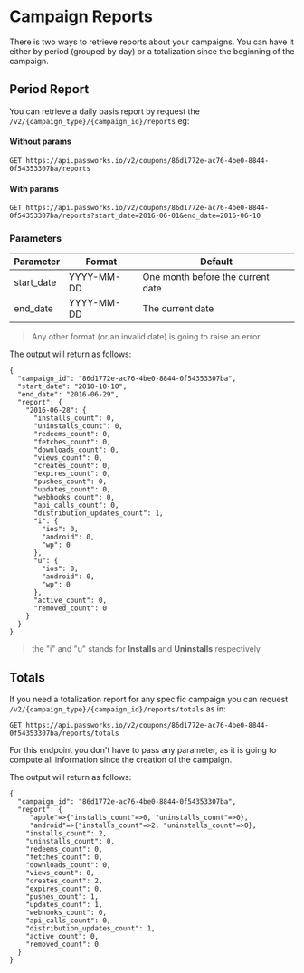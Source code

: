 # Campaign Reports

There is two ways to retrieve reports about your campaigns. You can have it either by period (grouped by day) or a totalization since the beginning of the campaign.


## Period Report

You can retrieve a daily basis report by request the `/v2/{campaign_type}/{campaign_id}/reports` eg:

#### Without params
```
GET https://api.passworks.io/v2/coupons/86d1772e-ac76-4be0-8844-0f54353307ba/reports
```

#### With params
```
GET https://api.passworks.io/v2/coupons/86d1772e-ac76-4be0-8844-0f54353307ba/reports?start_date=2016-06-01&end_date=2016-06-10
```


### Parameters

| Parameter | Format | Default |
|-----------|--------|---------|
| start_date | YYYY-MM-DD | One month before the current date |
| end_date   | YYYY-MM-DD | The current date |

> Any other format (or an invalid date) is going to raise an error

The output will return as follows:

```
{
  "campaign_id": "86d1772e-ac76-4be0-8844-0f54353307ba",
  "start_date": "2010-10-10",
  "end_date": "2016-06-29",
  "report": {
    "2016-06-28": {
      "installs_count": 0,
      "uninstalls_count": 0,
      "redeems_count": 0,
      "fetches_count": 0,
      "downloads_count": 0,
      "views_count": 0,
      "creates_count": 0,
      "expires_count": 0,
      "pushes_count": 0,
      "updates_count": 0,
      "webhooks_count": 0,
      "api_calls_count": 0,
      "distribution_updates_count": 1,
      "i": {
        "ios": 0,
        "android": 0,
        "wp": 0
      },
      "u": {
        "ios": 0,
        "android": 0,
        "wp": 0
      },
      "active_count": 0,
      "removed_count": 0
    }
  }
}
```

> the "i" and "u" stands for __Installs__ and __Uninstalls__ respectively


## Totals

If you need a totalization report for any specific campaign you can request `/v2/{campaign_type}/{campaign_id}/reports/totals` as in:

```
GET https://api.passworks.io/v2/coupons/86d1772e-ac76-4be0-8844-0f54353307ba/reports/totals
```

For this endpoint you don't have to pass any parameter, as it is going to compute all information since the creation of the campaign.

The output will return as follows:

```
{
  "campaign_id": "86d1772e-ac76-4be0-8844-0f54353307ba",
  "report": {
  	 "apple"=>{"installs_count"=>0, "uninstalls_count"=>0},
  	 "android"=>{"installs_count"=>2, "uninstalls_count"=>0},
    "installs_count": 2,
    "uninstalls_count": 0,
    "redeems_count": 0,
    "fetches_count": 0,
    "downloads_count": 0,
    "views_count": 0,
    "creates_count": 2,
    "expires_count": 0,
    "pushes_count": 1,
    "updates_count": 1,
    "webhooks_count": 0,
    "api_calls_count": 0,
    "distribution_updates_count": 1,
    "active_count": 0,
    "removed_count": 0
  }
}
```
